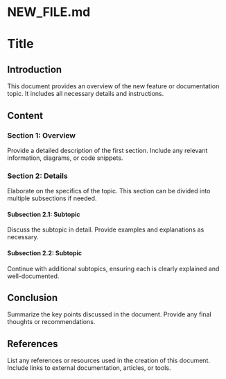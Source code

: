 # NEW_FILE.md

# Title

## Introduction
This document provides an overview of the new feature or documentation topic. It includes all necessary details and instructions.

## Content
### Section 1: Overview
Provide a detailed description of the first section. Include any relevant information, diagrams, or code snippets.

### Section 2: Details
Elaborate on the specifics of the topic. This section can be divided into multiple subsections if needed.

#### Subsection 2.1: Subtopic
Discuss the subtopic in detail. Provide examples and explanations as necessary.

#### Subsection 2.2: Subtopic
Continue with additional subtopics, ensuring each is clearly explained and well-documented.

## Conclusion
Summarize the key points discussed in the document. Provide any final thoughts or recommendations.

## References
List any references or resources used in the creation of this document. Include links to external documentation, articles, or tools.

